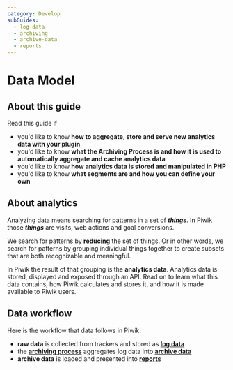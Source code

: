 ```yaml
---
category: Develop
subGuides:
  - log-data
  - archiving
  - archive-data
  - reports
---
```

# Data Model

## About this guide

Read this guide if

- you'd like to know **how to aggregate, store and serve new analytics data with your plugin**
- you'd like to know **what the Archiving Process is and how it is used to automatically aggregate and cache analytics data**
- you'd like to know **how analytics data is stored and manipulated in PHP**
- you'd like to know **what segments are and how you can define your own**

## About analytics

Analyzing data means searching for patterns in a set of _**things**_. In Piwik those **_things_** are visits, web actions and goal conversions.

We search for patterns by [**reducing**](http://en.wikipedia.org/wiki/Data_reduction) the set of things. Or in other words, we search for patterns by grouping individual things together to create subsets that are both recognizable and meaningful.

In Piwik the result of that grouping is the **analytics data**. Analytics data is stored, displayed and exposed through an API. Read on to learn what this data contains, how Piwik calculates and stores it, and how it is made available to Piwik users.

## Data workflow

Here is the workflow that data follows in Piwik:

- **raw data** is collected from trackers and stored as [**log data**](/guides/log-data)
- the [**archiving process**](/guides/archiving) aggregates log data into [**archive data**](/guides/archive-data)
- **archive data** is loaded and presented into [**reports**](/guides/reports)
